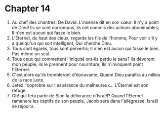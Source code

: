 # Chapter 14

1. Au chef des chantres. De David. L'insensé dit en son cœur: Il n'y a point de Dieu! Ils se sont corrompus, ils ont commis des actions abominables; Il n'en est aucun qui fasse le bien.
2. L'Éternel, du haut des cieux, regarde les fils de l'homme, Pour voir s'il y a quelqu'un qui soit intelligent, Qui cherche Dieu.
3. Tous sont égarés, tous sont pervertis; Il n'en est aucun qui fasse le bien, Pas même un seul.
4. Tous ceux qui commettent l'iniquité ont-ils perdu le sens? Ils dévorent mon peuple, ils le prennent pour nourriture; Ils n'invoquent point l'Éternel.
5. C'est alors qu'ils trembleront d'épouvante, Quand Dieu paraîtra au milieu de la race juste.
6. Jetez l'opprobre sur l'espérance du malheureux... L'Éternel est son refuge.
7. Oh! qui fera partir de Sion la délivrance d'Israël? Quand l'Éternel ramènera les captifs de son peuple, Jacob sera dans l'allégresse, Israël se réjouira.

